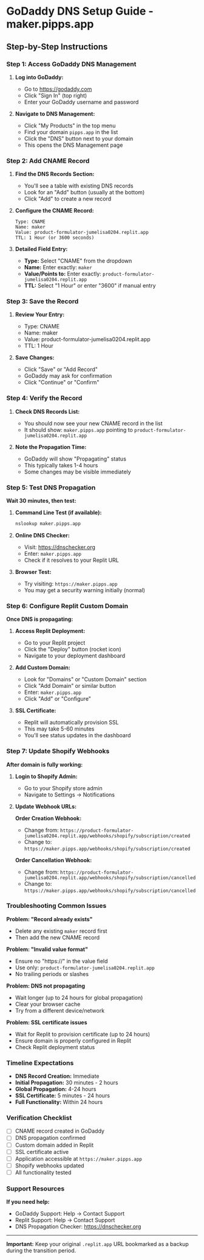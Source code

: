 # GoDaddy DNS Setup Guide - maker.pipps.app

## Step-by-Step Instructions

### Step 1: Access GoDaddy DNS Management

1. **Log into GoDaddy:**
   - Go to https://godaddy.com
   - Click "Sign In" (top right)
   - Enter your GoDaddy username and password

2. **Navigate to DNS Management:**
   - Click "My Products" in the top menu
   - Find your domain `pipps.app` in the list
   - Click the "DNS" button next to your domain
   - This opens the DNS Management page

### Step 2: Add CNAME Record

1. **Find the DNS Records Section:**
   - You'll see a table with existing DNS records
   - Look for an "Add" button (usually at the bottom)
   - Click "Add" to create a new record

2. **Configure the CNAME Record:**
   ```
   Type: CNAME
   Name: maker
   Value: product-formulator-jumelisa0204.replit.app
   TTL: 1 Hour (or 3600 seconds)
   ```

3. **Detailed Field Entry:**
   - **Type:** Select "CNAME" from the dropdown
   - **Name:** Enter exactly: `maker`
   - **Value/Points to:** Enter exactly: `product-formulator-jumelisa0204.replit.app`
   - **TTL:** Select "1 Hour" or enter "3600" if manual entry

### Step 3: Save the Record

1. **Review Your Entry:**
   - Type: CNAME
   - Name: maker
   - Value: product-formulator-jumelisa0204.replit.app
   - TTL: 1 Hour

2. **Save Changes:**
   - Click "Save" or "Add Record"
   - GoDaddy may ask for confirmation
   - Click "Continue" or "Confirm"

### Step 4: Verify the Record

1. **Check DNS Records List:**
   - You should now see your new CNAME record in the list
   - It should show: `maker.pipps.app` pointing to `product-formulator-jumelisa0204.replit.app`

2. **Note the Propagation Time:**
   - GoDaddy will show "Propagating" status
   - This typically takes 1-4 hours
   - Some changes may be visible immediately

### Step 5: Test DNS Propagation

**Wait 30 minutes, then test:**

1. **Command Line Test (if available):**
   ```bash
   nslookup maker.pipps.app
   ```

2. **Online DNS Checker:**
   - Visit: https://dnschecker.org
   - Enter: `maker.pipps.app`
   - Check if it resolves to your Replit URL

3. **Browser Test:**
   - Try visiting: `https://maker.pipps.app`
   - You may get a security warning initially (normal)

### Step 6: Configure Replit Custom Domain

**Once DNS is propagating:**

1. **Access Replit Deployment:**
   - Go to your Replit project
   - Click the "Deploy" button (rocket icon)
   - Navigate to your deployment dashboard

2. **Add Custom Domain:**
   - Look for "Domains" or "Custom Domain" section
   - Click "Add Domain" or similar button
   - Enter: `maker.pipps.app`
   - Click "Add" or "Configure"

3. **SSL Certificate:**
   - Replit will automatically provision SSL
   - This may take 5-60 minutes
   - You'll see status updates in the dashboard

### Step 7: Update Shopify Webhooks

**After domain is fully working:**

1. **Login to Shopify Admin:**
   - Go to your Shopify store admin
   - Navigate to Settings → Notifications

2. **Update Webhook URLs:**
   
   **Order Creation Webhook:**
   - Change from: `https://product-formulator-jumelisa0204.replit.app/webhooks/shopify/subscription/created`
   - Change to: `https://maker.pipps.app/webhooks/shopify/subscription/created`

   **Order Cancellation Webhook:**
   - Change from: `https://product-formulator-jumelisa0204.replit.app/webhooks/shopify/subscription/cancelled`
   - Change to: `https://maker.pipps.app/webhooks/shopify/subscription/cancelled`

### Troubleshooting Common Issues

**Problem: "Record already exists"**
- Delete any existing `maker` record first
- Then add the new CNAME record

**Problem: "Invalid value format"**
- Ensure no "https://" in the value field
- Use only: `product-formulator-jumelisa0204.replit.app`
- No trailing periods or slashes

**Problem: DNS not propagating**
- Wait longer (up to 24 hours for global propagation)
- Clear your browser cache
- Try from a different device/network

**Problem: SSL certificate issues**
- Wait for Replit to provision certificate (up to 24 hours)
- Ensure domain is properly configured in Replit
- Check Replit deployment status

### Timeline Expectations

- **DNS Record Creation:** Immediate
- **Initial Propagation:** 30 minutes - 2 hours
- **Global Propagation:** 4-24 hours
- **SSL Certificate:** 5 minutes - 24 hours
- **Full Functionality:** Within 24 hours

### Verification Checklist

- [ ] CNAME record created in GoDaddy
- [ ] DNS propagation confirmed
- [ ] Custom domain added in Replit
- [ ] SSL certificate active
- [ ] Application accessible at `https://maker.pipps.app`
- [ ] Shopify webhooks updated
- [ ] All functionality tested

### Support Resources

**If you need help:**
- GoDaddy Support: Help → Contact Support
- Replit Support: Help → Contact Support
- DNS Propagation Checker: https://dnschecker.org

---

**Important:** Keep your original `.replit.app` URL bookmarked as a backup during the transition period.